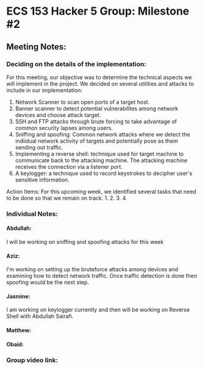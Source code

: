 # ECS 153 Hacker 5 Group: Milestone #2
####
## Meeting Notes:
### Deciding on the details of the implementation:
For this meeting, our objective was to determine the technical aspects we will implement in the project. We decided on several utilities and attacks to include in our implementation:

1. Network Scanner to scan open ports of a target host.
2. Banner scanner to detect potential vulnerabilites among network devices and choose attack target.
3. SSH and FTP attacks through brute forcing to take advantage of common security lapses among users.
4. Sniffing and spoofing: Common network attacks where we detect the indiidual network activity of targets and potentially pose as them sending out traffic.
5. Implementing a reverse shell: technique used for target machine to communicate back to the attacking machine. The attacking machine receives the connection via a listener port. 
6. A keylogger: a technique used to record keystrokes to decipher user's sensitive information.


Action Items:
For this upcoming week, we identified several tasks that need to be done so that we remain on track.
1.
2.
3.
4.
### Individual Notes:

#### Abdullah: 
I will be working on sniffing and spoofing attacks for this week

#### Aziz:
I'm working on setting up the bruteforce attacks among devices and examining how to detect network traffic. Once traffic detection is done then spoofing would be the next step.
#### Jasmine:
I am working on keylogger currently and then will be working on Reverse Shell with Abdullah Sairafi. 
#### Matthew:

#### Obaid:





### Group video link:

